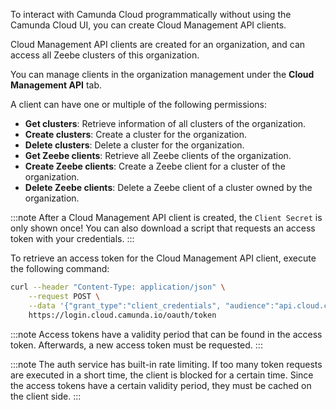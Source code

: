 ---
---

To interact with Camunda Cloud programmatically without using the Camunda Cloud UI, you can create Cloud Management API clients.

Cloud Management API clients are created for an organization, and can access all Zeebe clusters of this organization.

You can manage clients in the organization management under the **Cloud Management API** tab.

A client can have one or multiple of the following permissions:

- **Get clusters**: Retrieve information of all clusters of the organization.
- **Create clusters**: Create a cluster for the organization.
- **Delete clusters**: Delete a cluster for the organization.
- **Get Zeebe clients**: Retrieve all Zeebe clients of the organization.
- **Create Zeebe clients**: Create a Zeebe client for a cluster of the organization.
- **Delete Zeebe clients**: Delete a Zeebe client of a cluster owned by the organization.

:::note
After a Cloud Management API client is created, the `Client Secret` is only shown once! You can also download a script that requests an access token with your credentials.
:::

To retrieve an access token for the Cloud Management API client, execute the following command:

```bash
curl --header "Content-Type: application/json" \
    --request POST \
    --data '{"grant_type":"client_credentials", "audience":"api.cloud.camunda.io", "client_id":"XXX", "client_secret":"YYY"}' \
    https://login.cloud.camunda.io/oauth/token
```

:::note
Access tokens have a validity period that can be found in the access token. Afterwards, a new access token must be requested.
:::

:::note
The auth service has built-in rate limiting. If too many token requests are executed in a short time, the client is blocked for a certain time. Since the access tokens have a certain validity period, they must be cached on the client side.
:::
